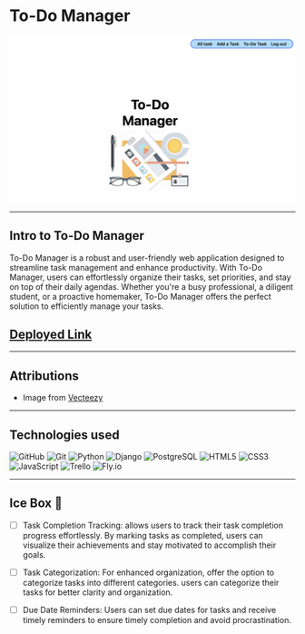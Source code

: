 # To-Do Manager
![Screenshot of Landing page](main_app/static/images/homepage.jpg)

---
## Intro to To-Do Manager
To-Do Manager is a robust and user-friendly web application designed to streamline task management and enhance productivity. With To-Do Manager, users can effortlessly organize their tasks, set priorities, and stay on top of their daily agendas. Whether you're a busy professional, a diligent student, or a proactive homemaker, To-Do Manager offers the perfect solution to efficiently manage your tasks.


## [Deployed Link](https://todo-manager.fly.dev/)
---
## Attributions 

* Image from [Vecteezy](https://www.vecteezy.com)

---
## Technologies used
![GitHub](https://img.shields.io/badge/github-%23121011.svg?style=for-the-badge&logo=github&logoColor=white)
![Git](https://img.shields.io/badge/git-%23F05033.svg?style=for-the-badge&logo=git&logoColor=white)
![Python](https://img.shields.io/badge/Python-FFD43B?style=for-the-badge&logo=python&logoColor=blue)
![Django](https://img.shields.io/badge/Django-092E20?style=for-the-badge&logo=django&logoColor=green)
![PostgreSQL](https://img.shields.io/badge/PostgreSQL-316192?style=for-the-badge&logo=postgresql&logoColor=white)
![HTML5](https://img.shields.io/badge/html5-%23E34F26.svg?style=for-the-badge&logo=html5&logoColor=white)
![CSS3](https://img.shields.io/badge/css3-%231572B6.svg?style=for-the-badge&logo=css3&logoColor=white)
![JavaScript](https://img.shields.io/badge/javascript-%23323330.svg?style=for-the-badge&logo=javascript&logoColor=%23F7DF1E)
![Trello](https://img.shields.io/badge/Trello-%23026AA7.svg?style=for-the-badge&logo=Trello&logoColor=white)
![Fly.io](https://img.shields.io/badge/Fly.io%20-%20purple)

---
## Ice Box 🧊
- [ ] Task Completion Tracking: allows users to track their task completion progress effortlessly. By marking tasks as completed, users can visualize their achievements and stay motivated to accomplish their goals.

- [ ] Task Categorization: For enhanced organization, offer the option to categorize tasks into different categories. users can categorize their tasks for better clarity and organization.

- [ ] Due Date Reminders: Users can set due dates for tasks and receive timely reminders to ensure timely completion and avoid procrastination.
